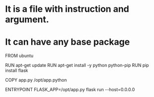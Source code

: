 # It is a file with instruction and argument.
# It can have any base package
FROM ubuntu 

RUN apt-get update
RUN apt-get install -y python python-pip
RUN pip install flask

COPY app.py /opt/app.python

ENTRYPOINT FLASK_APP=/opt/app.py flask run --host=0.0.0.0
